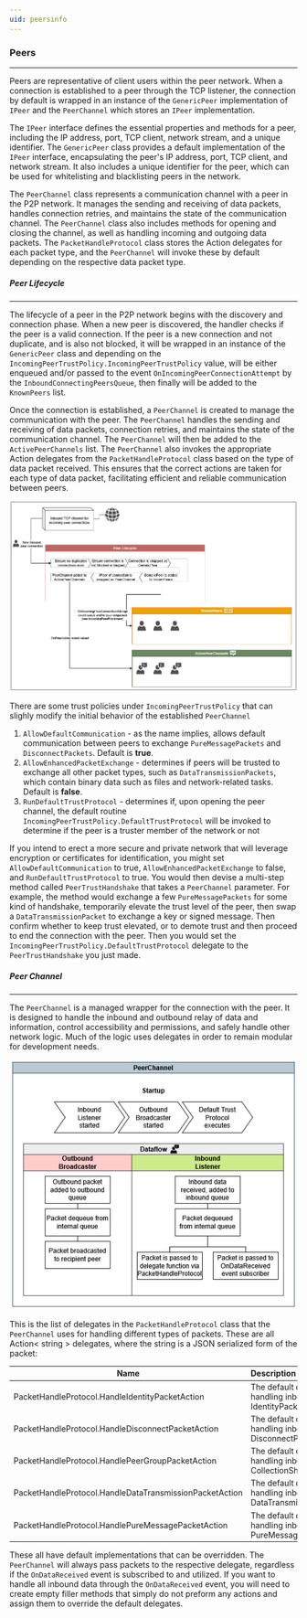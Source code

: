 ```yaml
---
uid: peersinfo
---
```


### Peers

---

Peers are representative of client users within the peer network. When a connection is established to a peer through the TCP listener, the connection by default is wrapped in an instance of the `GenericPeer` implementation of `IPeer` and the `PeerChannel` which stores an `IPeer` implementation.

The `IPeer` interface defines the essential properties and methods for a peer, including the IP address, port, TCP client, network stream, and a unique identifier. The `GenericPeer` class provides a default implementation of the `IPeer` interface, encapsulating the peer's IP address, port, TCP client, and network stream. It also includes a unique identifier for the peer, which can be used for whitelisting and blacklisting peers in the network.

The `PeerChannel` class represents a communication channel with a peer in the P2P network. It manages the sending and receiving of data packets, handles connection retries, and maintains the state of the communication channel. The `PeerChannel` class also includes methods for opening and closing the channel, as well as handling incoming and outgoing data packets. The `PacketHandleProtocol` class stores the Action delegates for each packet type, and the `PeerChannel` will invoke these by default depending on the respective data packet type.

##### Peer Lifecycle

---

The lifecycle of a peer in the P2P network begins with the discovery and connection phase. When a new peer is discovered, the handler checks if the peer is a valid connection. If the peer is a new connection and not duplicate, and is also not blocked, it will be wrapped in an instance of the `GenericPeer` class and depending on the `IncomingPeerTrustPolicy.IncomingPeerTrustPolicy` value, will be either enqueued and/or passed to the event `OnIncomingPeerConnectionAttempt` by the `InboundConnectingPeersQueue`, then finally will be added to the `KnownPeers` list.

Once the connection is established, a `PeerChannel` is created to manage the communication with the peer. The `PeerChannel` handles the sending and receiving of data packets, connection retries, and maintains the state of the communication channel. The `PeerChannel` will then be added to the `ActivePeerChannels` list. The `PeerChannel` also invokes the appropriate Action delegates from the `PacketHandleProtocol` class based on the type of data packet received. This ensures that the correct actions are taken for each type of data packet, facilitating efficient and reliable communication between peers.

<p>
    <img src="https://raw.githubusercontent.com/p2pnetsuite/P2PNet/refs/heads/master/misc/Peerlifecycle.png" alt="widescan chart">
</p>

There are some trust policies under `IncomingPeerTrustPolicy` that can slighly modify the initial behavior of the established `PeerChannel`

1. `AllowDefaultCommunication` - as the name implies, allows default communication between peers to exchange `PureMessagePackets` and `DisconnectPackets`. Default is **true**.
2. `AllowEnhancedPacketExchange` - determines if peers will be trusted to exchange all other packet types, such as `DataTransmissionPackets`, which contain binary data such as files and network-related tasks. Default is **false**.
3. `RunDefaultTrustProtocol` - determines if, upon opening the peer channel, the default routine `IncomingPeerTrustPolicy.DefaultTrustProtocol` will be invoked to determine if the peer is a truster member of the network or not

If you intend to erect a more secure and private network that will leverage encryption or certificates for identification, you might set `AllowDefaultCommunication` to true, `AllowEnhancedPacketExchange` to false, and `RunDefaultTrustProtocol` to true. You would then devise a multi-step method called `PeerTrustHandshake` that takes a `PeerChannel` parameter. For example, the method would exchange a few `PureMessagePackets` for some kind of handshake, temporarily elevate the trust level of the peer, then swap a `DataTransmissionPacket` to exchange a key or signed message. Then confirm whether to keep trust elevated, or to demote trust and then proceed to end the connection with the peer. Then you would set the `IncomingPeerTrustPolicy.DefaultTrustProtocol` delegate to the `PeerTrustHandshake` you just made.

##### Peer Channel

---

The `PeerChannel` is a managed wrapper for the connection with the peer. It is designed to handle the inbound and outbound relay of data and information, control accessibility and permissions, and safely handle other network logic. Much of the logic uses delegates in order to remain modular for development needs.

<p>
    <img src="https://raw.githubusercontent.com/p2pnetsuite/P2PNet/refs/heads/master/misc/peerchannel.png" alt="widescan chart">
</p>

This is the list of delegates in the `PacketHandleProtocol` class that the `PeerChannel` uses for handling different types of packets. These are all Action< string > delegates, where the string is a JSON serialized form of the packet:


| Name                                                    | Description                                                            |
| --------------------------------------------------------- | :----------------------------------------------------------------------- |
| PacketHandleProtocol.HandleIdentityPacketAction         | The default delegate for handling inbound IdentityPackets.             |
| PacketHandleProtocol.HandleDisconnectPacketAction       | The default delegate for handling inbound DisconnectPackets.           |
| PacketHandleProtocol.HandlePeerGroupPacketAction        | The default delegate for handling inbound peer CollectionSharePackets. |
| PacketHandleProtocol.HandleDataTransmissionPacketAction | The default delegate for handling inbound DataTransmissionPackets.     |
| PacketHandleProtocol.HandlePureMessagePacketAction      | The default delegate for handling inbound PureMessagePackets.          |

These all have default implementations that can be overridden. The `PeerChannel` will always pass packets to the respective delegate, regardless if the `OnDataReceived` event is subscribed to and utilized. If you want to handle all inbound data through the `OnDataReceived` event, you will need to create empty filler methods that simply do not preform any actions and assign them to override the default delegates.
